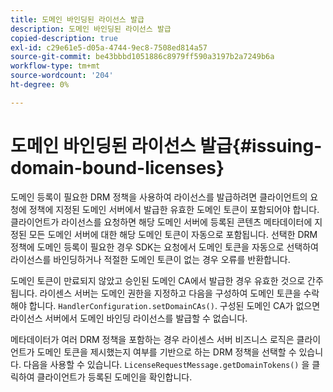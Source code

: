 ```yaml
---
title: 도메인 바인딩된 라이선스 발급
description: 도메인 바인딩된 라이선스 발급
copied-description: true
exl-id: c29e61e5-d05a-4744-9ec8-7508ed814a57
source-git-commit: be43bbbd1051886c8979ff590a3197b2a7249b6a
workflow-type: tm+mt
source-wordcount: '204'
ht-degree: 0%

---
```


# 도메인 바인딩된 라이선스 발급{#issuing-domain-bound-licenses}

도메인 등록이 필요한 DRM 정책을 사용하여 라이선스를 발급하려면 클라이언트의 요청에 정책에 지정된 도메인 서버에서 발급한 유효한 도메인 토큰이 포함되어야 합니다. 클라이언트가 라이선스를 요청하면 해당 도메인 서버에 등록된 콘텐츠 메타데이터에 지정된 모든 도메인 서버에 대한 해당 도메인 토큰이 자동으로 포함됩니다. 선택한 DRM 정책에 도메인 등록이 필요한 경우 SDK는 요청에서 도메인 토큰을 자동으로 선택하여 라이선스를 바인딩하거나 적절한 도메인 토큰이 없는 경우 오류를 반환합니다.

도메인 토큰이 만료되지 않았고 승인된 도메인 CA에서 발급한 경우 유효한 것으로 간주됩니다. 라이센스 서버는 도메인 권한을 지정하고 다음을 구성하여 도메인 토큰을 수락해야 합니다. `HandlerConfiguration.setDomainCAs()`. 구성된 도메인 CA가 없으면 라이선스 서버에서 도메인 바인딩 라이선스를 발급할 수 없습니다.

메타데이터가 여러 DRM 정책을 포함하는 경우 라이센스 서버 비즈니스 로직은 클라이언트가 도메인 토큰을 제시했는지 여부를 기반으로 하는 DRM 정책을 선택할 수 있습니다. 다음을 사용할 수 있습니다. `LicenseRequestMessage.getDomainTokens()` 을 클릭하여 클라이언트가 등록된 도메인을 확인합니다.
